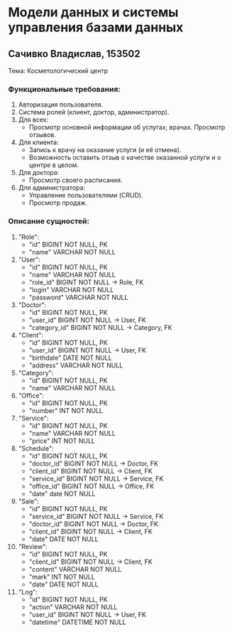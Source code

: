 # Модели данных и системы управления базами данных
## Сачивко Владислав, 153502
Тема: Косметологический центр

### Функциональные требования:

1. Авторизация пользователя.
2. Система ролей (клиент, доктор, администратор).
3. Для всех:
   * Просмотр основной информации об услугах, врачах. Просмотр отзывов.
4. Для клиента:
   * Запись к врачу на оказание услуги (и её отмена).
   * Возможность оставить отзыв о качестве оказанной услуги и о центре в целом.
5. Для доктора:
   * Просмотр своего расписания.
6. Для администратора:
   * Управление пользователями (CRUD).
   * Просмотр продаж.
   
### Описание сущностей:
1. "Role":
    * "id" BIGINT NOT NULL, PK
    * "name" VARCHAR NOT NULL
2. "User":
    * "id" BIGINT NOT NULL, PK
    * "name" VARCHAR NOT NULL
    * "role_id" BIGINT NOT NULL -> Role, FK
    * "login" VARCHAR NOT NULL
    * "password" VARCHAR NOT NULL
3. "Doctor":
    * "id" BIGINT NOT NULL, PK
    * "user_id" BIGINT NOT NULL -> User, FK
    * "category_id" BIGINT NOT NULL -> Category, FK 
4. "Client":
    * "id" BIGINT NOT NULL, PK
    * "user_id" BIGINT NOT NULL -> User, FK
    * "birthdate" DATE NOT NULL
    * "address" VARCHAR NOT NULL
5. "Category":
    * "id" BIGINT NOT NULL, PK
    * "name" VARCHAR NOT NULL
6. "Office":
    * "id" BIGINT NOT NULL, PK
    * "number" INT NOT NULL
7. "Service":
    * "id" BIGINT NOT NULL, PK
    * "name" VARCHAR NOT NULL
    * "price" INT NOT NULL
8. "Schedule":
    * "id" BIGINT NOT NULL, PK
    * "doctor_id" BIGINT NOT NULL -> Doctor, FK
    * "client_id" BIGINT NOT NULL -> Client, FK
    * "service_id" BIGINT NOT NULL -> Service, FK
    * "office_id" BIGINT NOT NULL -> Office, FK
    * "date" date NOT NULL
9. "Sale":
    * "id" BIGINT NOT NULL, PK
    * "service_id" BIGINT NOT NULL -> Service, FK
    * "doctor_id" BIGINT NOT NULL -> Doctor, FK
    * "client_id" BIGINT NOT NULL -> Client, FK
    * "date" DATE NOT NULL
10. "Review":
    * "id" BIGINT NOT NULL, PK
    * "client_id" BIGINT NOT NULL -> Client, FK
    * "content" VARCHAR NOT NULL
    * "mark" INT NOT NULL
    * "date" DATE NOT NULL
11. "Log":
    * "id" BIGINT NOT NULL, PK
    * "action" VARCHAR NOT NULL
    * "user_id" BIGINT NOT NULL -> User, FK
    * "datetime" DATETIME NOT NULL
